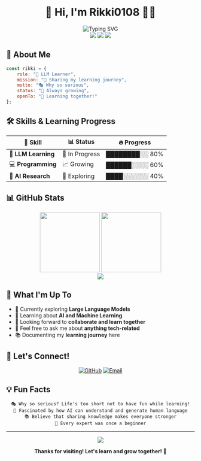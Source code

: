 # <h1 align="center">👋 Hi, I'm Rikki0108 🚀💫</h1>

<div align="center">
  <img src="https://readme-typing-svg.herokuapp.com?font=Fira+Code&size=22&duration=3000&pause=1000&color=36BCF7&center=true&vCenter=true&width=500&lines=🎭+*Why+so+serious*;🤖+LLM+Explorer;📚+Always+Learning..." alt="Typing SVG" />
</div>

<div align="center">
  <img src="https://img.shields.io/badge/Status-Learning%20%26%20Growing-brightgreen?style=for-the-badge&logo=rocket" />
  <img src="https://img.shields.io/badge/Focus-LLM%20%26%20AI-blue?style=for-the-badge&logo=brain" />
  <img src="https://komarev.com/ghpvc/?username=rikki0108&color=blueviolet&style=for-the-badge" />
</div>

## 🚀 About Me

```javascript
const rikki = {
    role: "🤖 LLM Learner",
    mission: "📝 Sharing my learning journey",
    motto: "🎭 Why so serious",
    status: "🌱 Always growing",
    openTo: "🤝 Learning together!"
};
```

## 🛠️ Skills & Learning Progress

<div align="center">

| 🎯 Skill | 📊 Status | 🔥 Progress |
|----------|-----------|-------------|
| 🤖 **LLM Learning** | 🚀 In Progress | ████████░░ 80% |
| 💻 **Programming** | 📈 Growing | ██████░░░░ 60% |
| 🧠 **AI Research** | 🌱 Exploring | ████░░░░░░ 40% |

</div>

## 📊 GitHub Stats

<div align="center">
  
  <img height="160em" src="https://github-readme-stats.vercel.app/api?username=rikki0108&show_icons=true&theme=tokyonight&hide_border=true&count_private=true" />
  <img height="160em" src="https://github-readme-stats.vercel.app/api/top-langs/?username=rikki0108&layout=compact&theme=tokyonight&hide_border=true" />
  
</div>

<div align="center">
  <img src="https://github-readme-streak-stats.herokuapp.com/?user=rikki0108&theme=tokyonight&hide_border=true" />
</div>

## 🌟 What I'm Up To

- 🔭 Currently exploring **Large Language Models**
- 🌱 Learning about **AI and Machine Learning**
- 👯 Looking forward to **collaborate and learn together**
- 💬 Feel free to ask me about **anything tech-related**
- 📚 Documenting my **learning journey** here

## 🤝 Let's Connect!

<div align="center">

[![GitHub](https://img.shields.io/badge/GitHub-100000?style=for-the-badge&logo=github&logoColor=white)](https://github.com/rikki0108)
[![Email](https://img.shields.io/badge/Email-D14836?style=for-the-badge&logo=gmail&logoColor=white)](mailto:your.email@example.com)

</div>

## 💡 Fun Facts

<div align="center">

```
🎭 Why so serious? Life's too short not to have fun while learning!
🤖 Fascinated by how AI can understand and generate human language
📚 Believe that sharing knowledge makes everyone stronger
🌟 Every expert was once a beginner
```

</div>

---

<div align="center">
  <img src="https://capsule-render.vercel.app/api?type=waving&color=gradient&height=100&section=footer" />
  
  **Thanks for visiting! Let's learn and grow together! 🚀**
</div>
